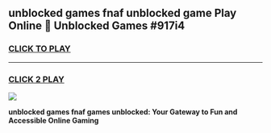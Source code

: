 
## unblocked games fnaf unblocked game Play Online 👋 Unblocked Games #917i4
<h3>
<a href="https://premium.freeplayer.one?title=unblocked_games_fnaf&ref=21F">CLICK TO PLAY</a></h3>
<hr>

<h3>
<a href="https://premium.freeplayer.one?title=unblocked_games_fnaf&ref=21F">CLICK 2 PLAY</a>
  
</h3>

<a href="https://premium.freeplayer.one?title=unblocked_games_fnaf&ref=21F/"><img src="https://clearcache.store/games.png"></a>


**unblocked games fnaf games unblocked: Your Gateway to Fun and Accessible Online Gaming**
